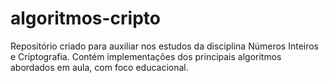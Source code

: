 # algoritmos-cripto
Repositório criado para auxiliar nos estudos da disciplina Números Inteiros e Criptografia. Contém implementações dos principais algoritmos abordados em aula, com foco educacional.
